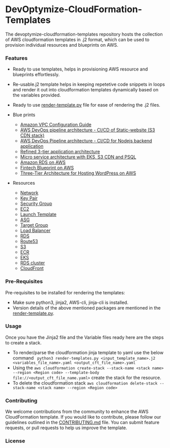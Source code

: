 # DevOptymize-CloudFormation-Templates

The devoptymize-cloudformation-templates repository hosts the collection of AWS cloudformation templates in .j2 format, which can be used to provision individual resources and blueprints on AWS.

### Features
- Ready to use templates, helps in provisioning AWS resource and blueprints effortlessly.
- Re-usable.j2 template helps in keeping repetetive code snippets in loops and render it out into cloudformation templates dynamically based on the variables provided.
- Ready to use [render-template.py](./render-templates.py) file for ease of rendering the .j2 files.

- Blue prints
  - [Amazon VPC Configuration Guide](./services/aws-vpc-config)
  - [AWS DevOps pipeline architecture - CI/CD of Static-website (S3 CDN stack)](./services/aws-cicd-sw)
  - [AWS DevOps Pipeline architecture - CI/CD for Nodejs backend application](./services/aws-cicd-ms)
  - [Refined 3-tier application architecture](./services/aws-3t-arch)
  - [Micro service architecture with EKS, S3 CDN and PSQL](./services/aws-eks-cdn)
  - [Amazon RDS on AWS](./services/aws-rds-stack)
  - [Fintech Blueprint on AWS](./services/aws-fintech)
  - [Three-Tier Architecture for Hosting WordPress on AWS](./services/aws-3t-wp)
- Resources
  - [Network](./services/network)
  - [Key Pair](./services/key-pair)
  - [Security Group](./services/security-group)
  - [EC2](./services/ec2)
  - [Launch Template](./services/launch-template)
  - [ASG](./services/asg)
  - [Target Group](./services/lb-target-group)
  - [Load Balancer](./services/lb)
  - [RDS](./services/rds)
  - [Route53](./services/route-53)
  - [S3](./services/s3)
  - [ECR](./services/ecr)
  - [EKS](./services/eks)
  - [RDS cluster](./services/rds-cluster)
  - [CloudFront](./services/cloudfront)

### Pre-Requisites
Pre-requisites to be installed for rendering the templates:
- Make sure python3, jinja2, AWS-cli, jinja-cli is installed.
- Version details of the above mentioned packages are mentioned in the [render-template.py](./render-templates.py).

### Usage
Once you have the Jinja2 file and the Variable files ready here are the steps to create a stack.
- To render/parse the cloudformation jinja template to yaml use the below command
``` python3 render-templates.py <input_template_name>.j2 <variables_file_name>.yaml <output_cft_file_name>.yaml```
- Using the ```aws cloudformation create-stack --stack-name <stack name> --region <Region code> --template-body file://<output_cft_file_name.yaml>``` create the stack for the resource.
- To delete the cloudformation stack ```aws cloudformation delete-stack --stack-name <stack name> --region <Region code>```

### Contributing
We welcome contributions from the community to enhance the AWS CloudFormation template. If you would like to contribute, please follow our guidelines outlined in the [CONTRIBUTING.md](./CONTRIBUTING.md) file. You can submit feature requests, or pull requests to help us improve the template.

### License

